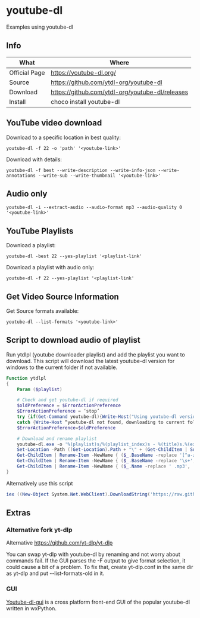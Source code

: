 # youtube-dl

Examples using youtube-dl

## Info

|What|Where|
|-|-|
|Official Page|<https://youtube-dl.org/>|
|Source|<https://github.com/ytdl-org/youtube-dl>|
|Download|<https://github.com/ytdl-org/youtube-dl/releases>|
|Install|choco install youtube-dl|

## YouTube video download

Download to a specific location in best quality:

```shell
youtube-dl -f 22 -o 'path' '<youtube-link>'
```

Download with details:

```shell
youtube-dl -f best --write-description --write-info-json --write-annotations --write-sub --write-thumbnail '<youtube-link>'
```

## Audio only

```shell
youtube-dl -i --extract-audio --audio-format mp3 --audio-quality 0 '<youtube-link>'
```

## YouTube Playlists

Download a playlist:

```shell
youtube-dl -best 22 --yes-playlist '<playlist-link'
```

Download a playlist with audio only:

```shell
youtube-dl -f 22 --yes-playlist '<playlist-link'
```

## Get Video Source Information

Get Source formats available:

```shell
youtube-dl --list-formats '<youtube-link>'
```

## Script to download audio of playlist

Run ytdlpl (youtube downloader playlist) and add the playlist you want to download.
This script will download the latest youtube-dl version for windows to the current folder if not available.

```powershell
Function ytdlpl
{
    Param ($playlist)

    # Check and get youtube-dl if required
    $oldPreference = $ErrorActionPreference
    $ErrorActionPreference = ‘stop’
    try {if(Get-Command youtube-dl){Write-Host("Using youtube-dl version " + (Get-Command youtube-dl).Version + " from source: " + (Get-Command youtube-dl).Source)}}
    catch {Write-Host “youtube-dl not found, downloading to current folder... ”; Invoke-WebRequest -Uri "https://youtube-dl.org/downloads/latest/youtube-dl.exe" -OutFile ((Get-Location).Path + "\youtube-dl.exe")}
    $ErrorActionPreference=$oldPreference

    # Download and rename playlist
    youtube-dl.exe -o '%(playlist)s/%(playlist_index)s - %(title)s.%(ext)s' -i --extract-audio --audio-format mp3 --audio-quality 2 --yes-playlist "$playlist"
    Set-Location -Path ((Get-Location).Path + "\" + (Get-ChildItem | Sort-Object LastWriteTime | Select-Object -last 1).Name)
    Get-ChildItem | Rename-Item -NewName { ($_.BaseName -replace '[^a-zA-Z]', ' ') + '.mp3' }
    Get-ChildItem | Rename-Item -NewName { ($_.BaseName -replace '\s+', ' ') + '.mp3' }
    Get-ChildItem | Rename-Item -NewName { ($_.Name -replace ' .mp3', '.mp3')}
}
```

Alternatively use this script

```powershell
iex ((New-Object System.Net.WebClient).DownloadString('https://raw.githubusercontent.com/FullByte/scripts/main/tools/youtubedl/youtube-dl.ps1'))
```

## Extras

### Alternative fork yt-dlp

Alternative <https://github.com/yt-dlp/yt-dlp>

You can swap yt-dlp with youtube-dl by renaming and not worry about commands fail. If the GUI parses the -F output to give format selection, it could cause a bit of a problem. To fix that, create yt-dlp.conf in the same dir as yt-dlp and put --list-formats-old in it.

### GUI

[Youtube-dl-gui](https://github.com/oleksis/youtube-dl-gui) is a cross platform front-end GUI of the popular youtube-dl written in wxPython.
